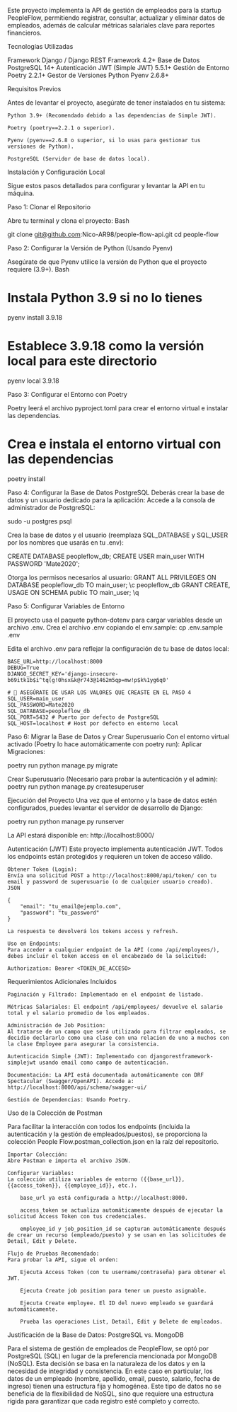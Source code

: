 Este proyecto implementa la API de gestión de empleados para la startup PeopleFlow, permitiendo registrar, consultar, actualizar y eliminar datos de empleados, además de calcular métricas salariales clave para reportes financieros.

Tecnologías Utilizadas

Framework	Django / Django REST Framework	4.2+
Base de Datos	PostgreSQL	14+
Autenticación	JWT (Simple JWT)	5.5.1+
Gestión de Entorno	Poetry	2.2.1+
Gestor de Versiones Python	Pyenv	2.6.8+


Requisitos Previos

Antes de levantar el proyecto, asegúrate de tener instalados en tu sistema:

    Python 3.9+ (Recomendado debido a las dependencias de Simple JWT).

    Poetry (poetry==2.2.1 o superior).

    Pyenv (pyenv==2.6.8 o superior, si lo usas para gestionar tus versiones de Python).

    PostgreSQL (Servidor de base de datos local).


Instalación y Configuración Local

Sigue estos pasos detallados para configurar y levantar la API en tu máquina.

Paso 1: Clonar el Repositorio

Abre tu terminal y clona el proyecto:
Bash

git clone git@github.com:Nico-AR98/people-flow-api.git
cd people-flow

Paso 2: Configurar la Versión de Python (Usando Pyenv)

Asegúrate de que Pyenv utilice la versión de Python que el proyecto requiere (3.9+).
Bash

# Instala Python 3.9 si no lo tienes
pyenv install 3.9.18 
# Establece 3.9.18 como la versión local para este directorio
pyenv local 3.9.18 


Paso 3: Configurar el Entorno con Poetry

Poetry leerá el archivo pyproject.toml para crear el entorno virtual e instalar las dependencias.

# Crea e instala el entorno virtual con las dependencias
poetry install


Paso 4: Configurar la Base de Datos PostgreSQL
Deberás crear la base de datos y un usuario dedicado para la aplicación:
Accede a la consola de administrador de PostgreSQL:

sudo -u postgres psql

Crea la base de datos y el usuario (reemplaza SQL_DATABASE y SQL_USER por los nombres que usarás en tu .env):

CREATE DATABASE peopleflow_db; 
CREATE USER main_user WITH PASSWORD 'Mate2020'; 

Otorga los permisos necesarios al usuario:
    GRANT ALL PRIVILEGES ON DATABASE peopleflow_db TO main_user;
    \c peopleflow_db 
    GRANT CREATE, USAGE ON SCHEMA public TO main_user; 
    \q


Paso 5: Configurar Variables de Entorno

El proyecto usa el paquete python-dotenv para cargar variables desde un archivo .env.
Crea el archivo .env copiando el env.sample:
cp .env.sample .env

Edita el archivo .env para reflejar la configuración de tu base de datos local:

    BASE_URL=http://localhost:8000
    DEBUG=True
    DJANGO_SECRET_KEY='django-insecure-b69itk1b$i^tq(g!0hsx&k@r743@1462m5qp=mw!p$k%1yg6q0'

    # 🚨 ASEGÚRATE DE USAR LOS VALORES QUE CREASTE EN EL PASO 4
    SQL_USER=main_user
    SQL_PASSWORD=Mate2020 
    SQL_DATABASE=peopleflow_db
    SQL_PORT=5432 # Puerto por defecto de PostgreSQL
    SQL_HOST=localhost # Host por defecto en entorno local


Paso 6: Migrar la Base de Datos y Crear Superusuario
Con el entorno virtual activado (Poetry lo hace automáticamente con poetry run):
Aplicar Migraciones:

poetry run python manage.py migrate

Crear Superusuario (Necesario para probar la autenticación y el admin):
poetry run python manage.py createsuperuser


Ejecución del Proyecto
Una vez que el entorno y la base de datos estén configurados, puedes levantar el servidor de desarrollo de Django:

poetry run python manage.py runserver

La API estará disponible en: http://localhost:8000/

Autenticación (JWT)
Este proyecto implementa autenticación JWT. Todos los endpoints están protegidos y requieren un token de acceso válido.

    Obtener Token (Login):
    Envía una solicitud POST a http://localhost:8000/api/token/ con tu email y password de superusuario (o de cualquier usuario creado).
    JSON

    {
        "email": "tu_email@ejemplo.com",
        "password": "tu_password"
    }

    La respuesta te devolverá los tokens access y refresh.

    Uso en Endpoints:
    Para acceder a cualquier endpoint de la API (como /api/employees/), debes incluir el token access en el encabezado de la solicitud:

    Authorization: Bearer <TOKEN_DE_ACCESO>


Requerimientos Adicionales Incluidos

    Paginación y Filtrado: Implementado en el endpoint de listado.

    Métricas Salariales: El endpoint /api/employees/ devuelve el salario total y el salario promedio de los empleados.

    Administración de Job Position:
    Al tratarse de un campo que será utilizado para filtrar empleados, se decidio declararlo como una clase con una relacion de uno a muchos con la clase Employee para asegurar la consistencia.

    Autenticación Simple (JWT): Implementado con djangorestframework-simplejwt usando email como campo de autenticación.

    Documentación: La API está documentada automáticamente con DRF Spectacular (Swagger/OpenAPI). Accede a: http://localhost:8000/api/schema/swagger-ui/

    Gestión de Dependencias: Usando Poetry.

Uso de la Colección de Postman

Para facilitar la interacción con todos los endpoints (incluida la autenticación y la gestión de empleados/puestos), se proporciona la colección People Flow.postman_collection.json en la raíz del repositorio.

    Importar Colección:
    Abre Postman e importa el archivo JSON.

    Configurar Variables:
    La colección utiliza variables de entorno ({{base_url}}, {{access_token}}, {{employee_id}}, etc.).

        base_url ya está configurada a http://localhost:8000.

        access_token se actualiza automáticamente después de ejecutar la solicitud Access Token con tus credenciales.

        employee_id y job_position_id se capturan automáticamente después de crear un recurso (empleado/puesto) y se usan en las solicitudes de Detail, Edit y Delete.

    Flujo de Pruebas Recomendado:
    Para probar la API, sigue el orden:

        Ejecuta Access Token (con tu username/contraseña) para obtener el JWT.

        Ejecuta Create job position para tener un puesto asignable.

        Ejecuta Create employee. El ID del nuevo empleado se guardará automáticamente.

        Prueba las operaciones List, Detail, Edit y Delete de empleados.


Justificación de la Base de Datos: PostgreSQL vs. MongoDB

Para el sistema de gestión de empleados de PeopleFlow, se optó por PostgreSQL (SQL) en lugar de la preferencia mencionada por MongoDB (NoSQL). Esta decisión se basa en la naturaleza de los datos y en la necesidad de integridad y consistencia. 
En este caso en particular, los datos de un empleado (nombre, apellido, email, puesto, salario, fecha de ingreso) tienen una estructura fija y homogénea. Este tipo de datos no se beneficia de la flexibilidad de NoSQL, sino que requiere una estructura rígida para garantizar que cada registro esté completo y correcto.